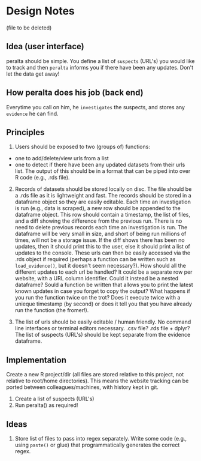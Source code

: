 # Design Notes
(file to be deleted)

## Idea (user interface)
peralta should be simple. You define a list of `suspects` (URL's) you would
like to track and then `peralta` informs you if there have been any updates.
Don't let the data get away!

## How peralta does his job (back end)
Everytime you call on him, he `investigates` the suspects, and stores any
`evidence` he can find.

## Principles
1. Users should be exposed to two (groups of) functions:
 - one to add/delete/view urls from a list
 - one to detect if there have been any updated datasets from their urls list.
   The output of this should be in a format that can be piped into over R code
   (e.g., .rds file).

2. Records of datasets should be stored locally on disc. The file should be a
.rds file as it is lightweight and fast. The records should be stored in a
dataframe object so they are easily editable. Each time an investigation is run
(e.g., data is scraped), a new row should be appended to the dataframe object.
This row should contain a timestamp, the list of files, and a diff showing the
difference from the previous run. There is no need to delete previous records
each time an investigation is run. The dataframe will be very small in size, and
short of being run millions of times, will not be a storage issue. If the diff
shows there has been no updates, then it should print this to the user, else it
should print a list of updates to the console. These urls can then be easily
accessed via the .rds object if required (perhaps a function can be written
such as `load_evidence()`, but it doesn't seem necessary?). How should all
the different updates to each url be handled? It could be a separate row per
website, with a URL column identifier. Could it instead be a nested dataframe?
Sould a function be written that allows you to print the latest known updates
in case you forget to copy the output? What happens if you run the function
twice on the trot? Does it execute twice with a unieque timestamp (by second)
or does it tell you that you have already run the function (the fromer!).

3. The list of urls should be easily editable / human friendly. No command line
interfaces or terminal editors necessary. .csv file? .rds file + dplyr? The 
list of suspects (URL's) should be kept separate from the evidence dataframe.

## Implementation
Create a new R project/dir (all files are stored relative to this project,
not relative to root/home directories). This means the website tracking can
be ported between colleagues/machines, with history kept in git.

1. Create a list of suspects (URL's)
2. Run peralta() as required!

## Ideas
1. Store list of files to pass into regex separately. Write some code (e.g.,
using `paste()` or glue) that programmatically generates the correct regex.
